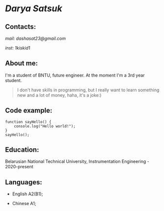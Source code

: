 # *Darya Satsuk*

## Contacts:

_mail: dashasat23@gmail.com_

_inst: 1kiskid1_

## About me: 

I'm a student of BNTU, future engineer. At the moment I'm a 3rd year student. 
>I don't have skills in programming, but I really want to learn something new and a lot of money, haha, it's a joke:)

## Code example:

```
function sayHello() {
    console.log("Hello world!");
}
sayHello();
```

## Education:

Belarusian National Technical University, Instrumentation Engineering - 2020-present


## Languages:

- English A2(B1);

- Chinese A1;